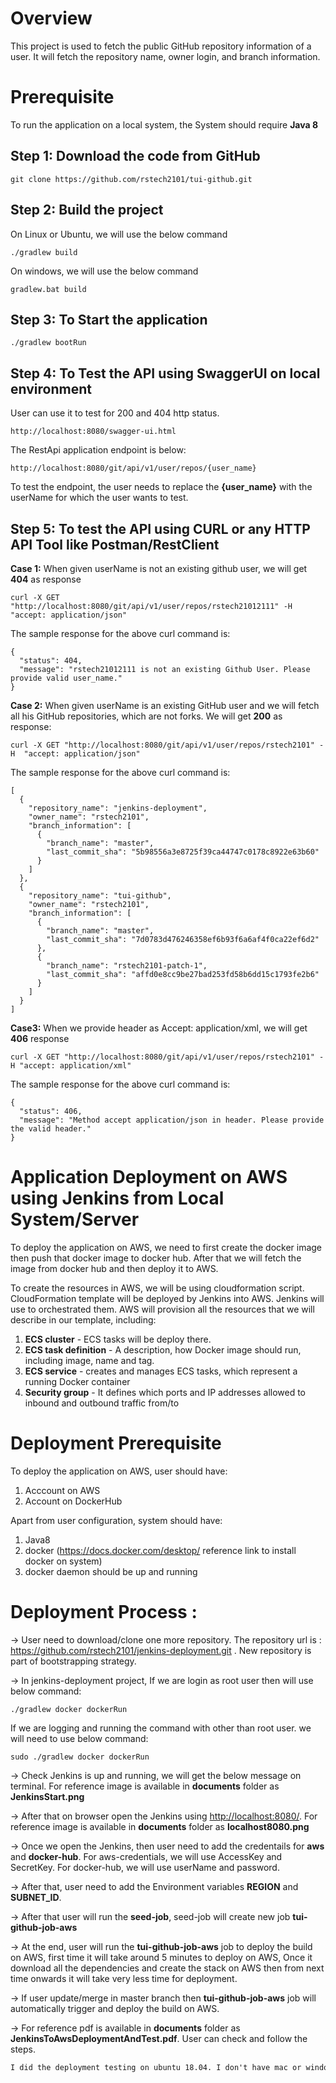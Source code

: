 
# Overview
This project is used to fetch the public GitHub repository information of a user. It will fetch the repository name, owner login, and branch information.

# Prerequisite
To run the application on a local system, the System should require <b>Java 8</b>

## Step 1: Download the code from GitHub
```
git clone https://github.com/rstech2101/tui-github.git
```

## Step 2: Build the project

On Linux or Ubuntu, we will use the below command

```
./gradlew build
```

On windows, we will use the below command

```
gradlew.bat build
```

## Step 3: To Start the application
```
./gradlew bootRun
```

## Step 4: To Test the API using SwaggerUI on local environment
User can use it to test for 200 and 404 http status.

```
http://localhost:8080/swagger-ui.html
```

The RestApi application endpoint is below:

```
http://localhost:8080/git/api/v1/user/repos/{user_name}
```

To test the endpoint, the user needs to replace the <b>{user_name}</b> with the userName for which the user wants to test.

## Step 5: To test the API using CURL or any HTTP API Tool like Postman/RestClient

<b>Case 1:</b> When given userName is not an existing github user, we will get <b>404</b> as response

```
curl -X GET "http://localhost:8080/git/api/v1/user/repos/rstech21012111" -H  "accept: application/json"
```
The sample response for the above curl command is:

```
{
  "status": 404,
  "message": "rstech21012111 is not an existing Github User. Please provide valid user_name."
}
```

<b>Case 2:</b> When given userName is an existing GitHub user and we will fetch all his GitHub repositories, which are not forks. We will get <b>200</b> as response:

```
curl -X GET "http://localhost:8080/git/api/v1/user/repos/rstech2101" -H  "accept: application/json"
```

The sample response for the above curl command is:

```
[
  {
    "repository_name": "jenkins-deployment",
    "owner_name": "rstech2101",
    "branch_information": [
      {
        "branch_name": "master",
        "last_commit_sha": "5b98556a3e8725f39ca44747c0178c8922e63b60"
      }
    ]
  },
  {
    "repository_name": "tui-github",
    "owner_name": "rstech2101",
    "branch_information": [
      {
        "branch_name": "master",
        "last_commit_sha": "7d0783d476246358ef6b93f6a6af4f0ca22ef6d2"
      },
      {
        "branch_name": "rstech2101-patch-1",
        "last_commit_sha": "affd0e8cc9be27bad253fd58b6dd15c1793fe2b6"
      }
    ]
  }
]
```

<b>Case3:</b> When we provide header as Accept: application/xml, we will get <b>406</b> response

```
curl -X GET "http://localhost:8080/git/api/v1/user/repos/rstech2101" -H "accept: application/xml"
```

The sample response for the above curl command is:

```
{
  "status": 406,
  "message": "Method accept application/json in header. Please provide the valid header."
}
```

# Application Deployment on AWS using Jenkins from Local System/Server
To deploy the application on AWS, we need to first create the docker image then push that docker image to docker hub. 
After that we will fetch the image from docker hub and then deploy it to AWS.

To create the resources in AWS, we will be using cloudformation script. CloudFormation template will be deployed by Jenkins into AWS.
Jenkins will use to orchestrated them. 
AWS will provision all the resources that we will describe in our template, including:
1. <b>ECS cluster</b> - ECS tasks will be deploy there.
2. <b>ECS task definition</b> - A description, how Docker image should run, including image, name and tag.
3. <b>ECS service</b> - creates and manages ECS tasks, which represent a running Docker container
4. <b>Security group</b> - It defines which ports and IP addresses allowed to inbound and outbound traffic from/to 


# Deployment Prerequisite
To deploy the application on AWS, user should have:
1. Acccount on AWS
2. Account on DockerHub

Apart from user configuration, system should have:
1. Java8
2. docker (<a href="https://docs.docker.com/desktop/">https://docs.docker.com/desktop/</a> reference link to install docker on system)
3. docker daemon should be up and running 

# Deployment Process :  
->  User need to download/clone one more repository. The repository url is : <a href="https://github.com/rstech2101/jenkins-deployment.git">https://github.com/rstech2101/jenkins-deployment.git</a> . New repository is part of bootstrapping strategy.

->  In jenkins-deployment project, If we are login as root user then will use below command: 

```
./gradlew docker dockerRun
```

If we are logging and running the command with other than root user. we will need to use below command:

```
sudo ./gradlew docker dockerRun
```

-> Check Jenkins is up and running, we will get the below message on terminal. For reference image is available in <b>documents</b> folder as <b>JenkinsStart.png</b>

-> After that on browser open the Jenkins using <a href="http://localhost:8080/">http://localhost:8080/</a>. For reference image is available in <b>documents</b> folder as <b>localhost8080.png</b>

-> Once we open the Jenkins, then user need to add the credentails for <b>aws</b> and <b>docker-hub</b>. For aws-credentials, we will use AccessKey and SecretKey. For docker-hub, we will use userName and password.

-> After that, user need to add the Environment variables <b>REGION</b> and <b>SUBNET_ID</b>. 

-> After that user will run the <b>seed-job</b>, seed-job will create new job <b>tui-github-job-aws</b>

-> At the end, user will run the <b>tui-github-job-aws</b> job to deploy the build on AWS, first time it will take around 5 minutes to deploy on AWS, Once it download all the dependencies and create the stack on AWS then from next time onwards it will take very less time for deployment.

-> If user update/merge in master branch then <b>tui-github-job-aws</b> job will automatically trigger and deploy the build on AWS.

-> For reference pdf is available in <b>documents</b> folder as <b>JenkinsToAwsDeploymentAndTest.pdf</b>. User can check and follow the steps.

```diff
I did the deployment testing on ubuntu 18.04. I don't have mac or windows system to test it.
```
